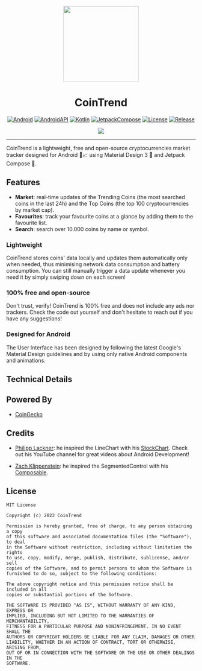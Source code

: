 <div align="center">

<p><img src="https://github.com/CoinTrend/CoinTrend/blob/develop/1.0/images/logo.png" width="200"></p>
 
# CoinTrend

[![Android](https://img.shields.io/badge/Android-grey?logo=android&style=flat)](https://www.android.com/)
[![AndroidAPI](https://img.shields.io/badge/API-23%2B-brightgreen.svg?style=flat)](https://www.android.com/)
[![Kotlin](https://img.shields.io/badge/kotlin-1.7.10-blue.svg?logo=kotlin)](https://kotlinlang.org)
[![JetpackCompose](https://img.shields.io/badge/Jetpack%20Compose-1.2.1-yellow)](https://developer.android.com/jetpack/compose)
[![License](https://img.shields.io/github/license/CoinTrend/CoinTrend?color=orange)]()
[![Release](https://badgen.net/github/release/CoinTrend/CoinTrend?color=red)](https://github.com/CoinTrend/CoinTrend/releases)

<p><img src="https://github.com/CoinTrend/CoinTrend/blob/develop/1.0/images/wide.jpg"></p>

</div>
 
 ---


CoinTrend is a lightweight, free and open-source cryptocurrencies market tracker designed for Android 📱📈 using Material Design 3 💎 and Jetpack Compose 🚀.


## Features

- **Market**: real-time updates of the Trending Coins (the most searched coins in the last 24h) and the Top Coins (the top 100 cryptocurrencies by market cap).
- **Favourites**: track your favourite coins at a glance by adding them to the favourite list.
- **Search**: search over 10.000 coins by name or symbol.

### Lightweight
CoinTrend stores coins' data locally and updates them automatically only when needed, thus minimising network data consumption and battery consumption. You can still manually trigger a data update whenever you need it by simply swiping down on each screen!

### 100% free and open-source
Don't trust, verify! CoinTrend is 100% free and does not include any ads nor trackers. Check the code out yourself and don't hesitate to reach out if you have any suggestions!

### Designed for Android
The User Interface has been designed by following the latest Google's Material Design guidelines and by using only native Android components and animations.


## Technical Details


## Powered By

- [CoinGecko](https://www.coingecko.com)


## Credits

- [Philipp Lackner](https://github.com/philipplackner): he inspired the LineChart with his [StockChart](https://github.com/philipplackner/StockMarketApp/blob/final/app/src/main/java/com/plcoding/stockmarketapp/presentation/company_info/StockChart.kt). Check out his YouTube channel for great videos about Android Development!

- [Zach Klippenstein](https://gist.github.com/zach-klippenstein): he inspired the SegmentedControl with his [Composable](https://gist.github.com/zach-klippenstein/7ae8874db304f957d6bb91263e292117).


## License
```
MIT License

Copyright (c) 2022 CoinTrend

Permission is hereby granted, free of charge, to any person obtaining a copy
of this software and associated documentation files (the "Software"), to deal
in the Software without restriction, including without limitation the rights
to use, copy, modify, merge, publish, distribute, sublicense, and/or sell
copies of the Software, and to permit persons to whom the Software is
furnished to do so, subject to the following conditions:

The above copyright notice and this permission notice shall be included in all
copies or substantial portions of the Software.

THE SOFTWARE IS PROVIDED "AS IS", WITHOUT WARRANTY OF ANY KIND, EXPRESS OR
IMPLIED, INCLUDING BUT NOT LIMITED TO THE WARRANTIES OF MERCHANTABILITY,
FITNESS FOR A PARTICULAR PURPOSE AND NONINFRINGEMENT. IN NO EVENT SHALL THE
AUTHORS OR COPYRIGHT HOLDERS BE LIABLE FOR ANY CLAIM, DAMAGES OR OTHER
LIABILITY, WHETHER IN AN ACTION OF CONTRACT, TORT OR OTHERWISE, ARISING FROM,
OUT OF OR IN CONNECTION WITH THE SOFTWARE OR THE USE OR OTHER DEALINGS IN THE
SOFTWARE.
```   

